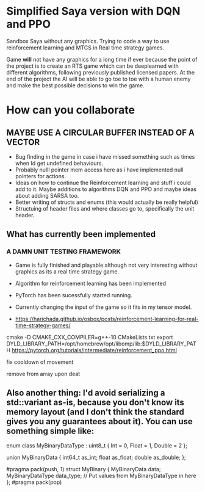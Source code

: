 # Simplified Saya version with DQN and PPO
Sandbox Saya without any graphics. Trying to code a way to use reinforcement learning and MTCS in Real time strategy games.

Game **will** not have any graphics for a long time if ever because the point of the project is to create an RTS game which can be deeplearned with different
algorithms, following previously published licensed papers. At the end of the project the AI will be able to go toe to toe with a human enemy and make the best
possible decisions to win the game.

# How can you collaborate
## MAYBE USE A CIRCULAR BUFFER INSTEAD OF A VECTOR 
- Bug finding in the game in case i have missed something such as times when Id get undefined behaviours.
- Probably nulll pointer mem access here as i have implemented null pointers for actions.
- Ideas on how to continue the Reinforcement learning and stuff i could add to it. Maybe additions to algorithms DQN and PPO and maybe ideas about adding SARSA too.
- Better writing of structs and enums (this would actually be really helpful)
- Structuing of header files and where classes go to, specifically the unit header. 


## What has currently been implemented
### A DAMN UNIT TESTING FRAMEWORK
- Game is fully finished and playable although not very interesting without graphics as its a real time strategy game.
- Algorithm for reinforcement learning has been implemented
- PyTorch has been sucessfully started running.
- Currently changing the input of the game so it fits in my tensor model.


-   https://harichada.github.io/osbox/posts/reinforcement-learning-for-real-time-strategy-games/

cmake -D CMAKE_CXX_COMPILER=g++-10 CMakeLists.txt
export DYLD_LIBRARY_PATH=/opt/homebrew/opt/libomp/lib:$DYLD_LIBRARY_PATH
https://pytorch.org/tutorials/intermediate/reinforcement_ppo.html



fix cooldown of movement

remove from array upon deat


## Also another thing: I'd avoid serializing a std::variant as-is, because you don't know its memory layout (and I don't think the standard gives you any guarantees about it). You can use something simple like:

enum class MyBinaryDataType : uint8_t {
  Int = 0,
  Float = 1,
  Double = 2
};

union MyBinaryData {
  int64_t as_int;
  float as_float;
  double as_double;
};

#pragma pack(push, 1)
struct MyBinary {
  MyBinaryData data;
  MyBinaryDataType data_type; // Put values from MyBinaryDataType in here
};
#pragma pack(pop)
